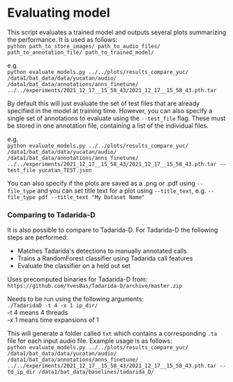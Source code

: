 # Evaluating model
This script evaluates a trained model and outputs several plots summarizing the performance. It is used as follows:  
`python path_to_store_images/ path_to_audio_files/ path_to_annotation_file/ path_to_trained_model/`

e.g.  
`python evaluate_models.py ../../plots/results_compare_yuc/ /data1/bat_data/data/yucatan/audio/ /data1/bat_data/annotations/anns_finetune/ ../../experiments/2021_12_17__15_58_43/2021_12_17__15_58_43.pth.tar`

By default this will just evaluate the set of test files that are already specified in the model at training time. However, you can also specify a single set of annotations to evaluate using the `--test_file` flag. These must be stored in one annotation file, containing a list of the individual files.  

e.g.    
`python evaluate_models.py ../../plots/results_compare_yuc/ /data1/bat_data/data/yucatan/audio/ /data1/bat_data/annotations/anns_finetune/ ../../experiments/2021_12_17__15_58_43/2021_12_17__15_58_43.pth.tar --test_file yucatan_TEST.json`  

You can also specify if the plots are saved as a .png or .pdf using `--file_type` and you can set title text for a plot using `--title_text`, e.g. `--file_type pdf --title_text "My Dataset Name"`




### Comparing to Tadarida-D
It is also possible to compare to Tadarida-D. For Tadarida-D the following steps are performed:  
- Matches Tadarida's detections to manually annotated calls   
- Trains a RandomForest classifier using Tadarida call features  
- Evaluate the classifier on a held out set  

Uses precomputed binaries for Tadarida-D from:  
`https://github.com/YvesBas/Tadarida-D/archive/master.zip`  

Needs to be run using the following arguments:  
`./TadaridaD -t 4 -x 1 ip_dir/`  
-t 4 means 4 threads  
-x 1 means time expansions of 1  

This will generate a folder called `txt` which contains a corresponding `.ta` file for each input audio file. Example usage is as follows:  
`python evaluate_models.py ../../plots/results_compare_yuc/ /data1/bat_data/data/yucatan/audio/ /data1/bat_data/annotations/anns_finetune/ ../../experiments/2021_12_17__15_58_43/2021_12_17__15_58_43.pth.tar --td_ip_dir /data1/bat_data/baselines/tadarida_D/`
